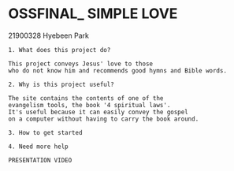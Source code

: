 # OSSFINAL_ SIMPLE LOVE

21900328 Hyebeen Park
```
1. What does this project do?

This project conveys Jesus' love to those 
who do not know him and recommends good hymns and Bible words.
```

```
2. Why is this project useful?

The site contains the contents of one of the 
evangelism tools, the book '4 spiritual laws'.
It's useful because it can easily convey the gospel 
on a computer without having to carry the book around.
```

```
3. How to get started
```

```
4. Need more help
```

```
PRESENTATION VIDEO
```
